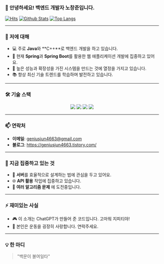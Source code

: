 ### 👋 안녕하세요! 백엔드 개발자 노창준입니다.

[![Hits](https://hits.seeyoufarm.com/api/count/incr/badge.svg?url=https%3A%2F%2Fgithub.com%2Fgeniusjun)](https://hits.seeyoufarm.com)
[![Github Stats](https://github-readme-stats.vercel.app/api?username=geniusjun&show_icons=true&hide_border=true&theme=radical)](https://github.com/geniusjun)
[![Top Langs](https://github-readme-stats.vercel.app/api/top-langs/?username=geniusjun&layout=compact&theme=radical)](https://github.com/geniusjun)

---

### 🚀 저에 대해
- 💻 주로 **Java**와 **C++**로 백엔드 개발을 하고 있습니다.
- 🌱 현재 **Spring**과 **Spring Boot**를 활용한 웹 애플리케이션 개발에 집중하고 있어요.
- 🔧 높은 성능과 확장성을 가진 시스템을 만드는 것에 열정을 가지고 있습니다.
- 📚 항상 최신 기술 트렌드를 학습하며 발전하고 있습니다.

---

### 🛠 기술 스택
<p align="center">
  <img src="https://img.shields.io/badge/Java-007396?style=flat-square&logo=Java&logoColor=white"/>
  <img src="https://img.shields.io/badge/C++-00599C?style=flat-square&logo=cplusplus&logoColor=white"/>
  <img src="https://img.shields.io/badge/Spring-6DB33F?style=flat-square&logo=Spring&logoColor=white"/>
  <img src="https://img.shields.io/badge/SpringBoot-6DB33F?style=flat-square&logo=SpringBoot&logoColor=white"/>
</p>

---

### 📫 연락처
- **이메일**: geniusjun4663@gmail.com
- **블로그**: https://geniusjun4663.tistory.com/

---

### 🌟 지금 집중하고 있는 것
- 🤖 **서버**를 효율적으로 설계하는 법에 관심을 두고 있어요.
- 🌐 **API 활용** 작업에 집중하고 있습니다.
- 🚀 **여러 알고리즘 문제** 에 도전중입니다.

---

### ⚡ 재미있는 사실
- 🎮 이 소개는 ChatGPT가 만들어 준 코드입니다. 고마워 지피티야!
- 🍜 본인은 운동을 굉장히 사랑합니다. 연락주세요.

---

### 💡 한 마디
> "백문이 불여일타"  

